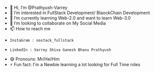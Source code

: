 - 👋 Hi, I’m @Prathyush-Varrey
- 👀 I’m interested in FullStack Development/ BlaockChain Development
- 🌱 I’m currently learning Web-2.0 and want to learn Web-3.0
- 💞️ I’m looking to collaborate on My Social Media 
- 📫 How to reach me
-     InstaGram : nostack_fullstack
-     LinkedIn : Varrey Shiva Ganesh Bhanu Prathyush
- 😄 Pronouns: Mr/He/Him
- ⚡ Fun fact: I'm a Newbie learning a lot looking for Full Time roles

<!---
Prathyush-Varrey/Prathyush-Varrey is a ✨ special ✨ repository because its `README.md` (this file) appears on your GitHub profile.
You can click the Preview link to take a look at your changes.
--->
